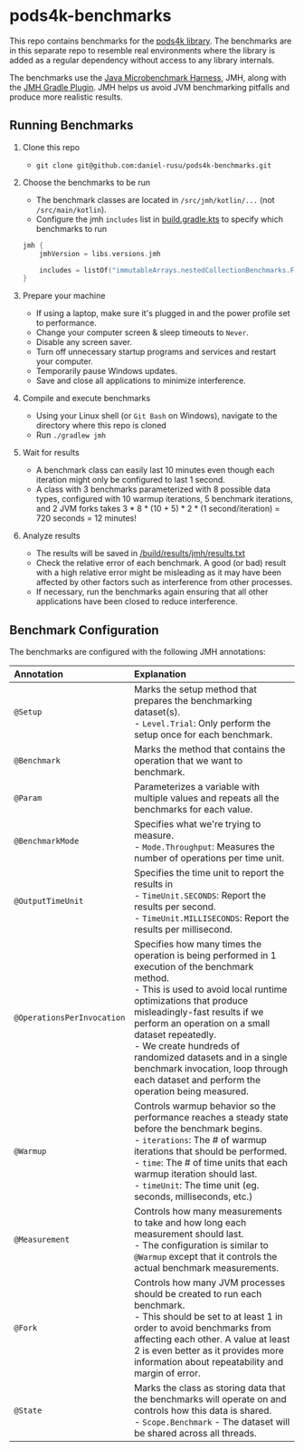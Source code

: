 # pods4k-benchmarks

This repo contains benchmarks for the [pods4k library](https://github.com/daniel-rusu/pods4k). The benchmarks are in
this separate repo to resemble real environments where the library is added as a regular dependency without access to
any library internals.

The benchmarks use the [Java Microbenchmark Harness](https://github.com/openjdk/jmh), JMH, along with
the [JMH Gradle Plugin](https://github.com/melix/jmh-gradle-plugin). JMH helps us avoid JVM benchmarking pitfalls
and produce more realistic results.

## Running Benchmarks

1. Clone this repo
    * `git clone git@github.com:daniel-rusu/pods4k-benchmarks.git`
2. Choose the benchmarks to be run
    * The benchmark classes are located in `/src/jmh/kotlin/...` (not `/src/main/kotlin`).
    * Configure the jmh `includes` list in [build.gradle.kts](build.gradle.kts) to specify which benchmarks to run

   ```kotlin
   jmh {
       jmhVersion = libs.versions.jmh
   
       includes = listOf("immutableArrays.nestedCollectionBenchmarks.FlatMapBenchmarks")
   }
   ```
3. Prepare your machine
    * If using a laptop, make sure it's plugged in and the power profile set to performance.
    * Change your computer screen & sleep timeouts to `Never`.
    * Disable any screen saver.
    * Turn off unnecessary startup programs and services and restart your computer.
    * Temporarily pause Windows updates.
    * Save and close all applications to minimize interference.
4. Compile and execute benchmarks
    * Using your Linux shell (or `Git Bash` on Windows), navigate to the directory where this repo is cloned
    * Run `./gradlew jmh`
5. Wait for results
    * A benchmark class can easily last 10 minutes even though each iteration might only be configured to last 1 second.
    * A class with 3 benchmarks parameterized with 8 possible data types, configured with 10 warmup iterations, 5
      benchmark iterations, and 2 JVM forks takes 3 * 8 * (10 + 5) * 2 * (1 second/iteration) = 720 seconds = 12
      minutes!
6. Analyze results
    * The results will be saved in [/build/results/jmh/results.txt](./build/results/jmh/results.txt)
    * Check the relative error of each benchmark. A good (or bad) result with a high relative error might be misleading
      as it may have been affected by other factors such as interference from other processes.
    * If necessary, run the benchmarks again ensuring that all other applications have been closed to reduce
      interference.

## Benchmark Configuration

The benchmarks are configured with the following JMH annotations:

| Annotation                 | Explanation                                                                                                                                                                                                                                                                                                                                                                                                             |
|:---------------------------|:------------------------------------------------------------------------------------------------------------------------------------------------------------------------------------------------------------------------------------------------------------------------------------------------------------------------------------------------------------------------------------------------------------------------|
| `@Setup`                   | Marks the setup method that prepares the benchmarking dataset(s).<br/> - `Level.Trial`: Only perform the setup once for each benchmark.                                                                                                                                                                                                                                                                                 |
| `@Benchmark`               | Marks the method that contains the operation that we want to benchmark.                                                                                                                                                                                                                                                                                                                                                 |
| `@Param`                   | Parameterizes a variable with multiple values and repeats all the benchmarks for each value.                                                                                                                                                                                                                                                                                                                            |
| `@BenchmarkMode`           | Specifies what we're trying to measure. <br/> - `Mode.Throughput`: Measures the number of operations per time unit.                                                                                                                                                                                                                                                                                                     |
| `@OutputTimeUnit`          | Specifies the time unit to report the results in <br/> - `TimeUnit.SECONDS`: Report the results per second. <br/> - `TimeUnit.MILLISECONDS`: Report the results per millisecond.                                                                                                                                                                                                                                        |
| `@OperationsPerInvocation` | Specifies how many times the operation is being performed in 1 execution of the benchmark method. <br/> - This is used to avoid local runtime optimizations that produce misleadingly-fast results if we perform an operation on a small dataset repeatedly.<br/> - We create hundreds of randomized datasets and in a single benchmark invocation, loop through each dataset and perform the operation being measured. |
| `@Warmup`                  | Controls warmup behavior so the performance reaches a steady state before the benchmark begins.<br/> - `iterations`: The # of warmup iterations that should be performed. <br/> - `time`: The # of time units that each warmup iteration should last. <br/> - `timeUnit`: The time unit (eg. seconds, milliseconds, etc.)                                                                                               |
| `@Measurement`             | Controls how many measurements to take and how long each measurement should last.<br/> - The configuration is similar to `@Warmup` except that it controls the actual benchmark measurements.                                                                                                                                                                                                                           |
| `@Fork`                    | Controls how many JVM processes should be created to run each benchmark. <br/> - This should be set to at least 1 in order to avoid benchmarks from affecting each other. A value at least 2 is even better as it provides more information about repeatability and margin of error.                                                                                                                                    |
| `@State`                   | Marks the class as storing data that the benchmarks will operate on and controls how this data is shared. <br/> - `Scope.Benchmark` - The dataset will be shared across all threads.                                                                                                                                                                                                                                    |
